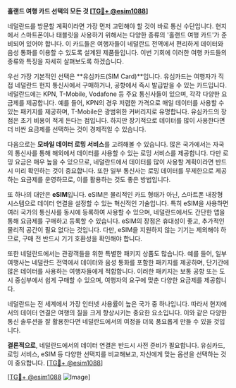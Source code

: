 **홀랜드 여행 카드 선택의 모든 것 [[TG💪+ @esim1088](https://t.me/s/esim1088)]**

네덜란드를 방문할 계획이라면 가장 먼저 고민해야 할 것이 바로 통신 수단입니다. 현지에서 스마트폰이나 태블릿을 사용하기 위해서는 다양한 종류의 '홀랜드 여행 카드'가 준비되어 있어야 합니다. 이 카드들은 여행자들이 네덜란드 전역에서 편리하게 데이터와 음성 통화를 이용할 수 있도록 설계된 제품들입니다. 이번 기회에 이러한 여행 카드들의 종류와 특징을 자세히 살펴보도록 하겠습니다.

우선 가장 기본적인 선택은 **유심카드(SIM Card)**입니다. 유심카드는 여행자가 직접 네덜란드 현지 통신사에서 구매하거나, 공항에서 즉시 발급받을 수 있는 카드입니다. 네덜란드에는 KPN, T-Mobile, Vodafone 등 주요 통신사들이 있으며, 각각 다양한 요금제를 제공합니다. 예를 들어, KPN의 경우 저렴한 가격으로 매일 데이터를 사용할 수 있는 패키지를 제공하며, T-Mobile은 광범위한 커버리지로 유명합니다. 유심카드의 장점은 초기 비용이 적게 든다는 점입니다. 하지만 장기적으로 데이터를 많이 사용한다면 더 비싼 요금제를 선택하는 것이 경제적일 수 있습니다.

다음으로는 **모바일 데이터 로밍 서비스**를 고려해볼 수 있습니다. 많은 국가에서는 자국의 통신사를 통해 해외에서 데이터를 사용할 수 있는 로밍 서비스를 제공합니다. 다만 로밍 요금은 매우 높을 수 있으므로, 네덜란드에서 데이터를 많이 사용할 계획이라면 반드시 미리 확인하는 것이 중요합니다. 또한 일부 통신사는 로밍 데이터를 무제한으로 제공하는 요금제를 운영하므로, 이를 활용하는 것도 좋은 방법입니다.

또 하나의 대안은 **eSIM**입니다. eSIM은 물리적인 카드 형태가 아닌, 스마트폰 내장형 시스템으로 데이터 연결을 설정할 수 있는 혁신적인 기술입니다. 특히 eSIM을 사용하면 여러 국가의 통신사를 동시에 등록하여 사용할 수 있으며, 네덜란드에서도 간단한 앱을 통해 요금제를 구매하고 등록할 수 있습니다. eSIM의 장점은 휴대성이 좋고, 추가적인 물리적 공간이 필요 없다는 것입니다. 다만, eSIM을 지원하지 않는 기기는 제외해야 하므로, 구매 전 반드시 기기 호환성을 확인해야 합니다.

또한 네덜란드에서는 관광객들을 위한 특별한 패키지 상품도 많습니다. 예를 들어, 일부 여행사는 네덜란드 전역에서 데이터와 음성 통화를 포함한 패키지를 제공하며, 단기간에 많은 데이터를 사용하는 여행자들에게 적합합니다. 이러한 패키지는 보통 공항 또는 도시 중심부에서 쉽게 구매할 수 있으며, 여행자의 요구에 맞춘 다양한 요금제를 제공합니다.

네덜란드는 전 세계에서 가장 인터넷 사용률이 높은 국가 중 하나입니다. 따라서 현지에서의 데이터 연결은 여행의 질을 크게 향상시키는 중요한 요소입니다. 이와 같은 다양한 통신 솔루션을 잘 활용한다면 네덜란드에서의 여정을 더욱 풍요롭게 만들 수 있을 것입니다.

**결론적으로**, 네덜란드에서의 데이터 연결은 반드시 사전 준비가 필요합니다. 유심카드, 로밍 서비스, eSIM 등 다양한 선택지를 비교해보고, 자신에게 맞는 옵션을 선택하는 것이 중요합니다. [[TG💪+ @esim1088](https://t.me/s/esim1088)]

[[TG💪+ @esim1088](https://t.me/s/esim1088) ![Image](https://i.postimg.cc/Y0z9fWf4/image.png)]